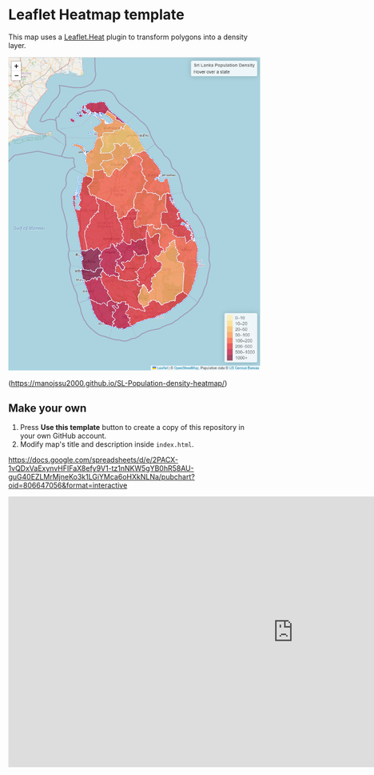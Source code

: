 # Leaflet Heatmap template
This map uses a [Leaflet.Heat](https://github.com/Leaflet/Leaflet.heat) plugin
to transform polygons  into a density  layer.

![Screenshot](screenshot.PNG)

(https://manojssu2000.github.io/SL-Population-density-heatmap/)



## Make your own

1. Press **Use this template** button to create a copy of this repository in your own GitHub account.
2. Modify map's title and description inside `index.html`.

https://docs.google.com/spreadsheets/d/e/2PACX-1vQDxVaExynvHFIFaX8efy9V1-tz1nNKW5gYB0hR58AU-guG40EZLMrMjneKo3k1LGiYMca6oHXkNLNa/pubchart?oid=806647056&format=interactive








<iframe title="slecongdpdebt" width="1140" height="541.25" src="https://app.powerbi.com/reportEmbed?reportId=c9d3bc48-cf33-4dbd-8e6f-6599b8358f66&autoAuth=true&ctid=cb356782-ad9a-47fb-878b-7ebceb85b86c&config=eyJjbHVzdGVyVXJsIjoiaHR0cHM6Ly93YWJpLWF1c3RyYWxpYS1zb3V0aGVhc3QtcmVkaXJlY3QuYW5hbHlzaXMud2luZG93cy5uZXQvIn0%3D" frameborder="0" allowFullScreen="true"></iframe>
